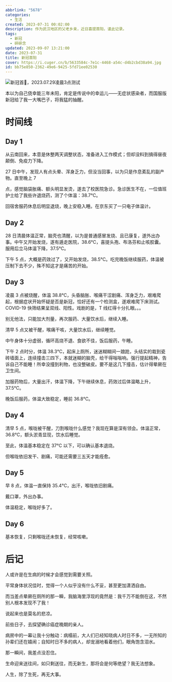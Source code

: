 ```yaml
---
abbrlink: "5678"
categories:
  - 生活
created: 2023-07-31 00:02:00
description: 作为武汉地区的父老乡亲，近日喜提首阳，谨此记录。
tags:
  - 新冠
  - 碎碎念
updated: 2023-09-07 13:21:00
date: 2023-07-31
title: 新冠首阳
cover: https://i.cuger.cn/b/5633584c-7e1c-4468-a54c-d4b2cbd38a94.jpg
id: bb75e850-2362-49e6-9425-5fd71ee02530
---
```


![新冠首🐏，2023.07.29凌晨3点测试](https://i.cuger.cn/b/ea53d9f6-e5fb-4f08-a367-c005922d8929.jpg)

本以为自己侥幸能三年未阳，肯定是传说中的幸运儿——无症状感染者，而国服版新冠给了我一大嘴巴子，将我猛的抽醒。

# 时间线

## Day 1

从云南回来，本意是休整两天调整状态，准备进入工作模式；但却没料到搞得昼夜颠倒、免疫力下降。

27 日中午，发现人有点头晕、浑身乏力，但没当回事，以为只是作息紊乱的副产物。直至晚上 7

点，感觉脑袋胀痛、额头明显发烫，遂去了校医院急诊。急诊医生不在，一位值班护士给了我些许退烧药，测了个体温：38.7℃。

回宿舍服药休息后明显退烧，晚上安稳入睡。在京东买了一只电子体温计。

## Day 2

28 日清晨体温正常，脑壳也清醒，以为是普通感冒发烧、且已康复，遂外出办事。中午又开始发烧，遂有遁走医院，38.6℃，喜提头孢、布洛芬和止咳胶囊。服用后立马体温下降，37.5℃。

下午 5 点，大概是药效过了，又开始发烧，38.5℃。吃完晚饭继续服药，体温被压制下去不少，殊不知这才是痛苦的开始。

## Day 3

凌晨 3 点被烧醒，体温 38.8℃，头昏脑胀、喉痛干涩剧痛、浑身乏力，艰难爬起，根据症状开始怀疑是否是新冠，恰好还有一个检测盒，遂艰难爬下床测试。COVID-19 快筛结果呈双线、阳性。戏剧的是，T 线红得十分扎眼。。。

别无他法，只能加大剂量，再次服药、大量饮水后，继续入睡。

清早 5 点又被干醒，喉痛干咳，大量饮水后，继续睡觉。

中午身体十分虚弱，循环高烧不退、食欲不佳，饭后服药，午睡。

下午 2 点时分，体温 38.3℃，起床上厕所，迷迷糊糊间一踉跄，头结实的栽到瓷砖墙面上，连续撞击三四下，本就迷糊的脑壳，给干得嗡嗡响。强行提起精神，告诉自己不能睡！所幸没撞到利物，也没整破皮。要不是这几下撞击，估计得晕厥在卫生间。

加服药物后，大量出汗，体温下降，下午继续休息，药效过后体温略上升，37.5℃。

晚饭后服药，体温大致稳定，睡前 36.8℃。

## Day 4

清早 5 点，喉咙被干醒，刀割喉咙什么感觉？我现在算是深有领会。体温正常，36.8℃，额头淤青显现，饮水后睡觉。

至此，体温基本稳定在 37℃ 以下，可以确认基本退烧。

但喉咙依旧发干、剧痛，可能还需要三五天才能痊愈。

## Day 5

早 8 点，体温一直保持 35.4℃，出汗，喉咙依旧剧痛。

戴口罩，外出办事。

体温稳定，喉咙好多了。

## Day 6

基本恢复，只剩喉咙还未恢复，经常咳嗽。

# 后记

人或许是在生病的时候才会感觉到需要关照。

平常身体状况佳时，觉得一个人似乎没有什么不妥，甚至更加潇洒自由。

而当差点晕厥在厕所的那一瞬，我脑海里浮现的竟然是：我千万不能倒在这，不然别人根本发现不了我！

说起来也是莫名的悲凉。

前些日子，去探望确诊癌症晚期的亲人。

病房中的一幕让我十分触动：病榻前，大人们已经知晓病人时日不多，一无所知的孙辈们还在嬉闹；自知时日不多的病人，却宠溺地看着他们，眼角饱含泪水。

那一瞬间，我差点没忍住。

生命迎来送往间，如只剩送往，而无新生，那将会是何等绝望？我无法想象。

人生，除了生死，再无大事。
